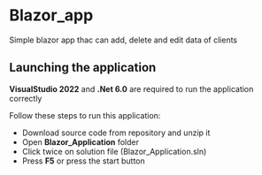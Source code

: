 
# Blazor_app
Simple blazor app thac can add, delete and edit data of clients

## Launching the application
**VisualStudio 2022** and **.Net 6.0** are required to run the application correctly

Follow these steps to run this application:

- Download source code from repository and unzip it
- Open **Blazor_Application** folder
- Click twice on solution file (Blazor_Application.sln)
- Press **F5** or press the start button

